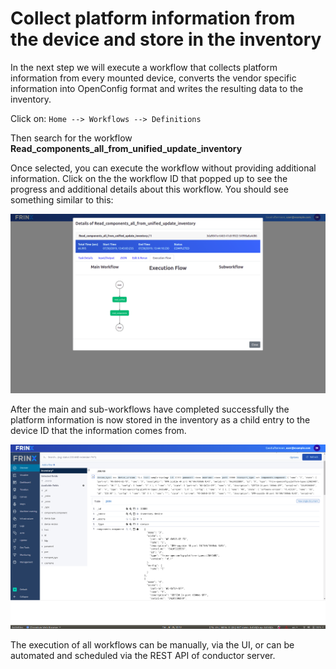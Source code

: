 # Collect platform information from the device and store in the inventory

In the next step we will execute a workflow that collects platform information from every mounted device, converts the vendor specific information into OpenConfig format and writes the resulting data to the inventory.

Click on: `Home --> Workflows --> Definitions`

Then search for the workflow **Read_components_all_from_unified_update_inventory**


Once selected, you can execute the workflow without providing additional information. Click on the the workflow ID that popped up to see the progress and additional details about this workflow. You should see something similar to this:


![read-components-all-from-unified-update-inventory](read-components-all-from-unified-update-inventory.png)

After the main and sub-workflows have completed successfully the platform information is now stored in the inventory as a child entry to the device ID that the information comes from.


![components](components.png)

The execution of all workflows can be manually, via the UI, or can be automated and scheduled via the REST API of conductor server.